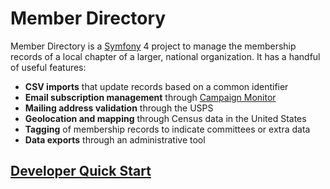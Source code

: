 # Member Directory

Member Directory is a [Symfony](https://symfony.com/) 4 project to manage the membership records of a local chapter of a larger, national organization. It has a handful of useful features:

* **CSV imports** that update records based on a common identifier
* **Email subscription management** through [Campaign Monitor](https://www.campaignmonitor.com/)
* **Mailing address validation** through the USPS
* **Geolocation and mapping** through Census data in the United States
* **Tagging** of membership records to indicate committees or extra data
* **Data exports** through an administrative tool

## [Developer Quick Start](https://github.com/stephenyeargin/member-directory/wiki/Developer-Quick-Start)
